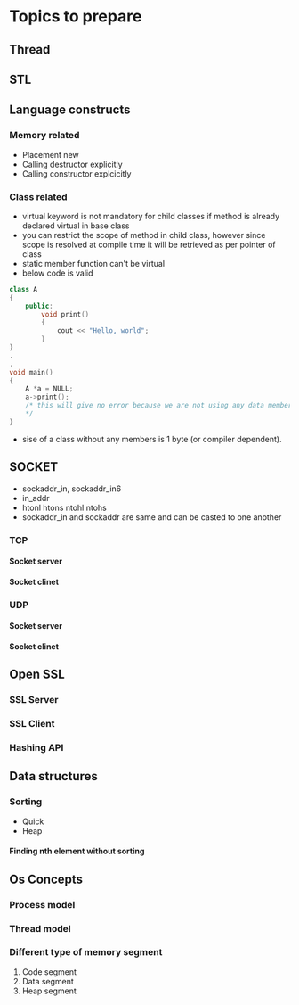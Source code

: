 # Topics to prepare
## Thread
## STL
## Language constructs
### Memory related 
* Placement new
* Calling destructor explicitly
* Calling constructor explcicitly 
### Class related
* virtual keyword is not mandatory for child classes if method is already declared virtual in base class
* you can restrict the scope of method in child class, however since scope is resolved at compile time it will be retrieved as per pointer of class
* static member function can't be virtual
* below code is valid
``` C++
class A
{
    public:
        void print()
        {
            cout << "Hello, world";
        }
}
.
.
void main()
{
    A *a = NULL;
    a->print(); 
    /* this will give no error because we are not using any data member inside print function as we know compiler passes this as 1st parameter to memeber functions, in this case null will be passed however funtion works without side effect because none of the memebers used
    */
}

```
* sise of a class without any members is 1 byte (or compiler dependent).

## SOCKET
* sockaddr_in, sockaddr_in6
* in_addr
* htonl htons ntohl ntohs
* sockaddr_in and sockaddr are same and can be casted to one another

### TCP
#### Socket server
#### Socket clinet
### UDP
#### Socket server
#### Socket clinet
## Open SSL
### SSL Server
### SSL Client
### Hashing API
## Data structures
### Sorting
* Quick
* Heap
#### Finding nth element without sorting
## Os Concepts
### Process model
### Thread model
### Different type of memory segment
1. Code segment 
2. Data segment
3. Heap segment
### 

